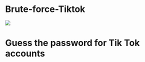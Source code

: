 # Brute-force-Tiktok
<img src="https://h.top4top.io/p_2096joa671.jpeg">
<h1> Guess the password for Tik Tok accounts</h1>
